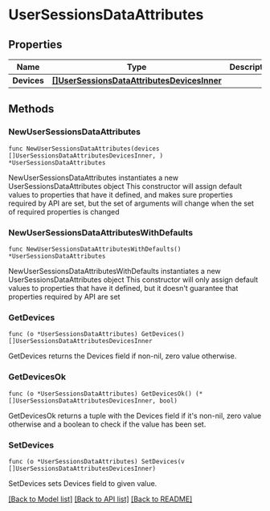 # UserSessionsDataAttributes

## Properties

Name | Type | Description | Notes
------------ | ------------- | ------------- | -------------
**Devices** | [**[]UserSessionsDataAttributesDevicesInner**](UserSessionsDataAttributesDevicesInner.md) |  | 

## Methods

### NewUserSessionsDataAttributes

`func NewUserSessionsDataAttributes(devices []UserSessionsDataAttributesDevicesInner, ) *UserSessionsDataAttributes`

NewUserSessionsDataAttributes instantiates a new UserSessionsDataAttributes object
This constructor will assign default values to properties that have it defined,
and makes sure properties required by API are set, but the set of arguments
will change when the set of required properties is changed

### NewUserSessionsDataAttributesWithDefaults

`func NewUserSessionsDataAttributesWithDefaults() *UserSessionsDataAttributes`

NewUserSessionsDataAttributesWithDefaults instantiates a new UserSessionsDataAttributes object
This constructor will only assign default values to properties that have it defined,
but it doesn't guarantee that properties required by API are set

### GetDevices

`func (o *UserSessionsDataAttributes) GetDevices() []UserSessionsDataAttributesDevicesInner`

GetDevices returns the Devices field if non-nil, zero value otherwise.

### GetDevicesOk

`func (o *UserSessionsDataAttributes) GetDevicesOk() (*[]UserSessionsDataAttributesDevicesInner, bool)`

GetDevicesOk returns a tuple with the Devices field if it's non-nil, zero value otherwise
and a boolean to check if the value has been set.

### SetDevices

`func (o *UserSessionsDataAttributes) SetDevices(v []UserSessionsDataAttributesDevicesInner)`

SetDevices sets Devices field to given value.



[[Back to Model list]](../README.md#documentation-for-models) [[Back to API list]](../README.md#documentation-for-api-endpoints) [[Back to README]](../README.md)



